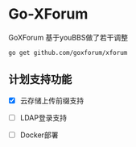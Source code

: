 # Go-XForum
GoXForum 基于youBBS做了若干调整

```
go get github.com/goxforum/xforum
```

## 计划支持功能
- [x] 云存储上传前缀支持
- [ ] LDAP登录支持
- [ ] Docker部署






